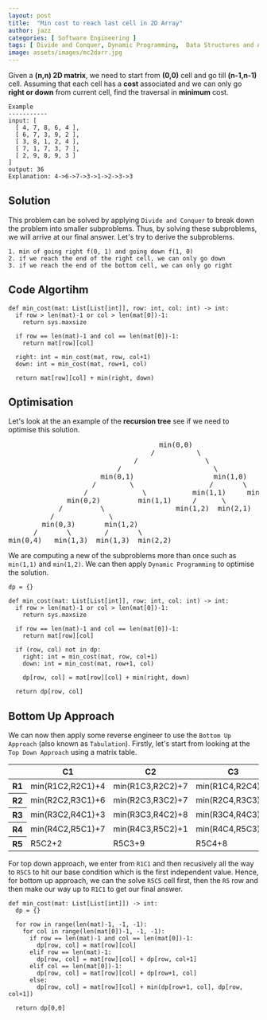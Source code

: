 ```yaml
---
layout: post
title:  "Min cost to reach last cell in 2D Array"
author: jazz
categories: [ Software Engineering ]
tags: [ Divide and Conquer, Dynamic Programming,  Data Structures and Algorithm ]
image: assets/images/mc2darr.jpg
---
```


Given a **(n,n) 2D matrix**, we need to start from **(0,0)** cell and go till **(n-1,n-1)** cell. Assuming that each cell has a **cost** associated and we can only go **right or down** from current cell, find the traversal in **minimum** cost.

```text
Example
-----------
input: [
  [ 4, 7, 8, 6, 4 ],
  [ 6, 7, 3, 9, 2 ],
  [ 3, 8, 1, 2, 4 ],
  [ 7, 1, 7, 3, 7 ],
  [ 2, 9, 8, 9, 3 ]
]
output: 36
Explanation: 4->6->7->3->1->2->3->3
```

## Solution

This problem can be solved by applying `Divide and Conquer` to break down the problem into smaller subproblems. Thus, by solving these subproblems, we will arrive at our final answer. Let's try to derive the subproblems.

```text
1. min of going right f(0, 1) and going down f(1, 0)
2. if we reach the end of the right cell, we can only go down
3. if we reach the end of the bottom cell, we can only go right
```

## Code Algortihm

```py3
def min_cost(mat: List[List[int]], row: int, col: int) -> int:
  if row > len(mat)-1 or col > len(mat[0])-1:
    return sys.maxsize

  if row == len(mat)-1 and col == len(mat[0])-1:
    return mat[row][col]

  right: int = min_cost(mat, row, col+1)
  down: int = min_cost(mat, row+1, col)

  return mat[row][col] + min(right, down)
```

## Optimisation

Let's look at the an example of the **recursion tree** see if we need to optimise this solution.

<pre class="p-5 text-white bg-dark">
                                    min(0,0)
                                  /          \
                              /                \
                          /                      \
                      min(0,1)                   min(1,0)
                    /        \                  /       \
                  /             \           min(1,1)     min(2,0)
              min(0,2)         min(1,1)     /      \
            /         \                 min(1,2)  min(2,1)
          /             \
        min(0,3)       min(1,2)
      /       \        /       \
min(0,4)   min(1,3)  min(1,3)  min(2,2)
</pre>

We are computing a new of the subproblems more than once such as `min(1,1)` and `min(1,2)`. We can then apply `Dynamic Programming` to optimise the solution.

```py3
dp = {}

def min_cost(mat: List[List[int]], row: int, col: int) -> int:
  if row > len(mat)-1 or col > len(mat[0])-1:
    return sys.maxsize

  if row == len(mat)-1 and col == len(mat[0])-1:
    return mat[row][col]

  if (row, col) not in dp:
    right: int = min_cost(mat, row, col+1)
    down: int = min_cost(mat, row+1, col)

    dp[row, col] = mat[row][col] + min(right, down)

  return dp[row, col]
```

## Bottom Up Approach

We can now then apply some reverse engineer to use the `Bottom Up Approach` (also known as `Tabulation`). Firstly, let's start from looking at the `Top Down Approach` using a matrix table.

<div class="table-responsive">
  <table class="table table-dark table-striped table-sm table-bordered">
    <thead>
      <tr>
        <th></th>
        <th>C1</th>
        <th>C2</th>
        <th>C3</th>
        <th>C4</th>
        <th>C5</th>
      </tr>
    </thead>
    <tbody>
      <tr>
        <th>R1</th>
        <td class="bg-info">min(R1C2,R2C1)+4</td>
        <td>min(R1C3,R2C2)+7</td>
        <td>min(R1C4,R2C4)+8</td>
        <td>min(R1C5,R2C5)+6</td>
        <td>R2C5+4</td>
      </tr>
      <tr>
        <th>R2</th>
        <td>min(R2C2,R3C1)+6</td>
        <td>min(R2C3,R3C2)+7</td>
        <td>min(R2C4,R3C3)+3</td>
        <td>min(R2C5,R3C4)+9</td>
        <td>R3C5+2</td>
      </tr>
      <tr>
        <th>R3</th>
        <td>min(R3C2,R4C1)+3</td>
        <td>min(R3C3,R4C2)+8</td>
        <td>min(R3C4,R4C3)+1</td>
        <td>min(R3C5,R4C4)+2</td>
        <td>R4C5+4</td>
      </tr>
      <tr>
        <th>R4</th>
        <td>min(R4C2,R5C1)+7</td>
        <td>min(R4C3,R5C2)+1</td>
        <td>min(R4C4,R5C3)+7</td>
        <td>min(R4C5,R5C4)+3</td>
        <td>R5C5+7</td>
      </tr>
      <tr>
        <th>R5</th>
        <td>R5C2+2</td>
        <td>R5C3+9</td>
        <td>R5C4+8</td>
        <td>R5C5+9</td>
        <td class="bg-success">3</td>
      </tr>
    </tbody>
  </table>
</div>

For top down approach, we enter from `R1C1` and then recusively all the way to `R5C5` to hit our base condition which is the first independent value. Hence, for bottom up approach, we can the solve `R5C5` cell first, then the `R5` row and then make our way up to `R1C1` to get our final answer.

```py3
def min_cost(mat: List[List[int]]) -> int:
  dp = {}

  for row in range(len(mat)-1, -1, -1):
    for col in range(len(mat[0])-1, -1, -1):
      if row == len(mat)-1 and col == len(mat[0])-1:
        dp[row, col] = mat[row][col]
      elif row == len(mat)-1:
        dp[row, col] = mat[row][col] + dp[row, col+1]
      elif col == len(mat[0])-1:
        dp[row, col] = mat[row][col] + dp[row+1, col]
      else:
        dp[row, col] = mat[row][col] + min(dp[row+1, col], dp[row, col+1])

  return dp[0,0]
```
